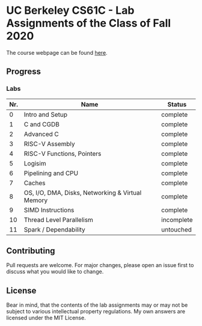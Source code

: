 
# UC Berkeley CS61C - Lab Assignments of the Class of Fall 2020

The course webpage can be found [here](https://inst.eecs.berkeley.edu/~cs61c/fa20/). 

## Progress

### Labs

|Nr.| Name| Status|
| ------ | ----- | ----- |
|0|Intro and Setup|complete|
|1|C and CGDB|complete|
|2|Advanced C|complete|
|3|RISC-V Assembly|complete|
|4|RISC-V Functions, Pointers|complete|
|5|Logisim|complete|
|6|Pipelining and CPU|complete|
|7|Caches|complete|
|8|OS, I/O, DMA, Disks, Networking & Virtual Memory|complete|
|9|SIMD Instructions|complete|
|10|Thread Level Parallelism|incomplete|
|11|Spark / Dependability|untouched|

## Contributing

Pull requests are welcome. For major changes, please open an issue first
to discuss what you would like to change.

## License

Bear in mind, that the contents of the lab assignments may or may not be subject to various intellectual property regulations. My own answers are licensed under the MIT License.
